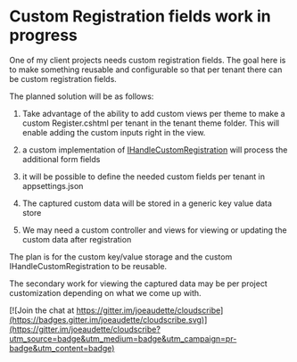 # Custom Registration fields work in progress

One of my client projects needs custom registration fields. The goal here is to make something reusable and configurable so that per tenant there can be custom registration fields.

The planned solution will be as follows:

1. Take advantage of the ability to add custom views per theme to make a custom Register.cshtml per tenant in the tenant theme folder. This will enable adding the custom inputs right in the view.

2. a custom implementation of [IHandleCustomRegistration](https://github.com/joeaudette/cloudscribe/blob/master/src/cloudscribe.Core.Web/ExtensionPoints/IHandleCustomRegistration.cs) will process the additional form fields

3. it will be possible to define the needed custom fields per tenant in appsettings.json

4. The captured custom data will be stored in a generic key value data store 

5. We may need a custom controller and views for viewing or updating the custom data after registration

The plan is for the custom key/value storage and the custom IHandleCustomRegistration to be reusable.

The secondary work for viewing the captured data may be per project customization depending on what we come up with.

[![Join the chat at https://gitter.im/joeaudette/cloudscribe](https://badges.gitter.im/joeaudette/cloudscribe.svg)](https://gitter.im/joeaudette/cloudscribe?utm_source=badge&utm_medium=badge&utm_campaign=pr-badge&utm_content=badge)




